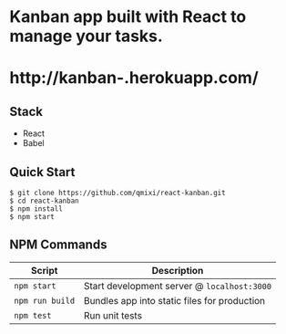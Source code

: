# Kanban app built with React to manage your tasks.

# http://kanban-.herokuapp.com/

## Stack

- React
- Babel

## Quick Start

```shell
$ git clone https://github.com/qmixi/react-kanban.git
$ cd react-kanban
$ npm install
$ npm start
```


## NPM Commands

|Script|Description|
|---|---|
|`npm start`|Start development server @ `localhost:3000`|
|`npm run build`|Bundles app into static files for production|
|`npm test`|Run unit tests|
